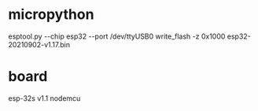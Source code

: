 # micropython

esptool.py --chip esp32 --port /dev/ttyUSB0 write_flash -z 0x1000 esp32-20210902-v1.17.bin

# board

esp-32s v1.1 nodemcu